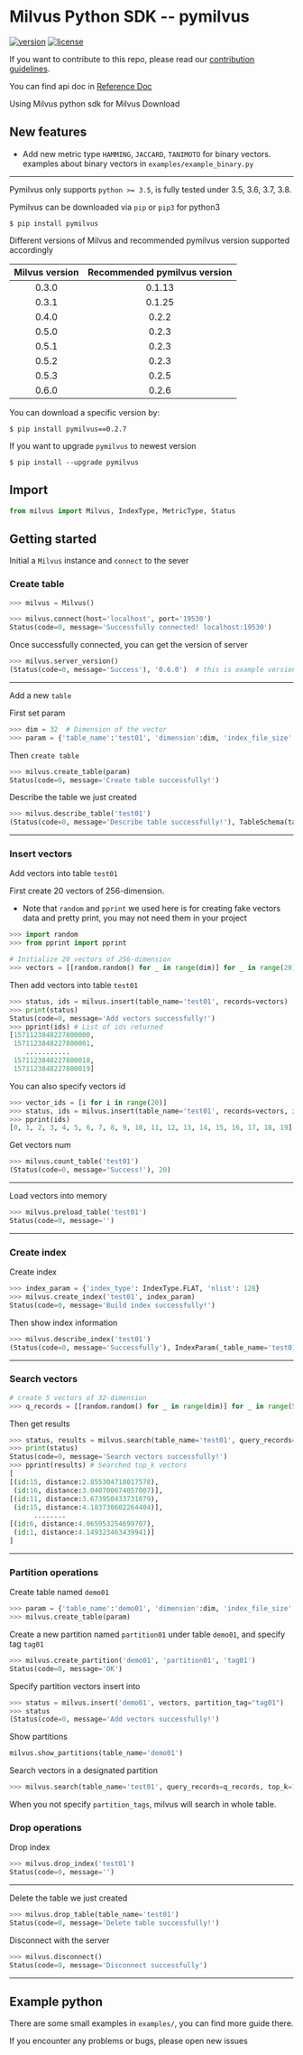 
# Milvus Python SDK -- pymilvus

[![version](https://img.shields.io/pypi/v/pymilvus.svg?color=blue)](https://pypi.org/project/pymilvus/)
[![license](https://img.shields.io/hexpm/l/plug.svg?color=green)](https://github.com/milvus-io/pymilvus/blob/master/LICENSE)

If you want to contribute to this repo, please read our [contribution guidelines](https://github.com/milvus-io/milvus/blob/master/CONTRIBUTING.md).

You can find api doc in [Reference Doc](https://milvus-io.github.io/milvus-sdk-python/pythondoc/v0.2.6/index.html)


Using Milvus python sdk for Milvus
Download

## New features
* Add new metric type `HAMMING`, `JACCARD`, `TANIMOTO` for binary vectors. examples about binary vectors in `examples/example_binary.py`

---
Pymilvus only supports `python >= 3.5`, is fully tested under 3.5, 3.6, 3.7, 3.8.


Pymilvus can be downloaded via `pip` or `pip3` for python3
```$
$ pip install pymilvus
```
Different versions of Milvus and recommended pymilvus version supported accordingly

|Milvus version| Recommended pymilvus version |
|:-----:|:-----:|
| 0.3.0 | 0.1.13|
| 0.3.1 | 0.1.25|
| 0.4.0 | 0.2.2 |
| 0.5.0 | 0.2.3 |
| 0.5.1 | 0.2.3 |
| 0.5.2 | 0.2.3 |
| 0.5.3 | 0.2.5 |
| 0.6.0 | 0.2.6 |


You can download a specific version by:
```$
$ pip install pymilvus==0.2.7
```

If you want to upgrade `pymilvus` to newest version
```$
$ pip install --upgrade pymilvus
```
## Import

```python
from milvus import Milvus, IndexType, MetricType, Status
```

## Getting started

Initial a `Milvus` instance and  `connect` to the sever

### Create table

```python
>>> milvus = Milvus()

>>> milvus.connect(host='localhost', port='19530')
Status(code=0, message='Successfully connected! localhost:19530')
```
Once successfully connected, you can get the version of server

```python
>>> milvus.server_version()
(Status(code=0, message='Success'), '0.6.0')  # this is example version, the real version may vary
```
---

Add a new `table`


First set param
```python
>>> dim = 32  # Dimension of the vector
>>> param = {'table_name':'test01', 'dimension':dim, 'index_file_size':1024, 'metric_type':MetricType.L2}
```
Then `create table`
```python
>>> milvus.create_table(param)
Status(code=0, message='Create table successfully!')
```

Describe the table we just created
```python
>>> milvus.describe_table('test01')
(Status(code=0, message='Describe table successfully!'), TableSchema(table_name='test01', dimension=32, index_file_size=1024, metric_type=<MetricType: L2>))
```

---
### Insert vectors

Add vectors into table `test01`

First create 20 vectors of 256-dimension.

- Note that `random` and `pprint` we used here is for creating fake vectors data and pretty print, you may not need them in your project

```python
>>> import random
>>> from pprint import pprint

# Initialize 20 vectors of 256-dimension
>>> vectors = [[random.random() for _ in range(dim)] for _ in range(20)]
```

Then add vectors into table `test01`
```python
>>> status, ids = milvus.insert(table_name='test01', records=vectors)
>>> print(status)
Status(code=0, message='Add vectors successfully!')
>>> pprint(ids) # List of ids returned
[1571123848227800000,
 1571123848227800001,
    ...........
 1571123848227800018,
 1571123848227800019]
```
You can also specify vectors id
```python
>>> vector_ids = [i for i in range(20)]
>>> status, ids = milvus.insert(table_name='test01', records=vectors, ids=vector_ids)
>>> pprint(ids)
[0, 1, 2, 3, 4, 5, 6, 7, 8, 9, 10, 11, 12, 13, 14, 15, 16, 17, 18, 19]
```
Get vectors num
```python
>>> milvus.count_table('test01')
(Status(code=0, message='Success!'), 20)
```
---
Load vectors into memory
```python
>>> milvus.preload_table('test01')
Status(code=0, message='')
```
---
### Create index
Create index
```python
>>> index_param = {'index_type': IndexType.FLAT, 'nlist': 128}
>>> milvus.create_index('test01', index_param)
Status(code=0, message='Build index successfully!')
```
Then show index information
```python
>>> milvus.describe_index('test01')
(Status(code=0, message='Successfully'), IndexParam(_table_name='test01', _index_type=<IndexType: FLAT>, _nlist=128))
```
---
### Search vectors

```python
# create 5 vectors of 32-dimension
>>> q_records = [[random.random() for _ in range(dim)] for _ in range(5)]
```

Then get results
```python
>>> status, results = milvus.search(table_name='test01', query_records=q_records, top_k=1, nprobe=8)
>>> print(status)
Status(code=0, message='Search vectors successfully!')
>>> pprint(results) # Searched top_k vectors
[
[(id:15, distance:2.855304718017578),
 (id:16, distance:3.040700674057007)],
[(id:11, distance:3.673950433731079),
 (id:15, distance:4.183730602264404)],
      ........
[(id:6, distance:4.065953254699707),
 (id:1, distance:4.149323463439941)]
]
```
---

### Partition operations
Create table named `demo01`
```python
>>> param = {'table_name':'demo01', 'dimension':dim, 'index_file_size':1024, 'metric_type':MetricType.L2}
>>> milvus.create_table(param)
```
Create a new partition named `partition01` under table `demo01`, and specify tag `tag01`
```python
>>> milvus.create_partition('demo01', 'partition01', 'tag01')
Status(code=0, message='OK')
```

Specify partition vectors insert into
```python
>>> status = milvus.insert('demo01', vectors, partition_tag="tag01")
>>> status
(Status(code=0, message='Add vectors successfully!')
```
Show partitions
```python
milvus.show_partitions(table_name='demo01')
```
Search vectors in a designated partition
```python
>>> milvus.search(table_name='test01', query_records=q_records, top_k=1, nprobe=8, partition_tags=['tag01'])
```
When you not specify `partition_tags`, milvus will search in whole table.

### Drop operations

Drop index
```python
>>> milvus.drop_index('test01')
Status(code=0, message='')
```
---
Delete the table we just created

```python
>>> milvus.drop_table(table_name='test01')
Status(code=0, message='Delete table successfully!')
```
Disconnect with the server
```python
>>> milvus.disconnect()
Status(code=0, message='Disconnect successfully')
```

---

## Example python
There are some small examples in `examples/`, you can find more guide there.




If you encounter any problems or bugs, please open new issues

